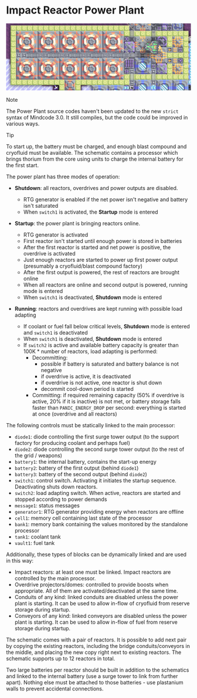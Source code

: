 # Impact Reactor Power Plant

![Screenshot of the schematics in action](power-plant.png)

> [!NOTE]
> The Power Plant source codes haven't been updated to the new `strict` syntax of Mindcode 3.0. It still compiles, but the code could be improved in various ways.

> [!TIP] 
> To start up, the battery must be charged, and enough blast compound and cryofluid must be available. The schematic contains a processor which brings thorium from the core using units to charge the internal battery for the first start. 

The power plant has three modes of operation:

* **Shutdown**: all reactors, overdrives and power outputs are disabled.
  * RTG generator is enabled if the net power isn't negative and battery isn't saturated
  * When `switch1` is activated, the **Startup** mode is entered
 
* **Startup**: the power plant is bringing reactors online.
  * RTG generator is activated
  * First reactor isn't started until enough power is stored in batteries
  * After the first reactor is started and net power is positive, the overdrive is activated
  * Just enough reactors are started to power up first power output (presumably a cryofluid/blast compound factory)
  * After the first output is powered, the rest of reactors are brought online
  * When all reactors are online and second output is powered, running mode is entered
  * When `switch1` is deactivated, **Shutdown** mode is entered

* **Running**: reactors and overdrives are kept running with possible load adapting
  * If coolant or fuel fall below critical levels, **Shutdown** mode is entered and `switch1` is deactivated
  * When `switch1` is deactivated, **Shutdown** mode is entered
  * If `switch2` is active and available battery capacity is greater than 100K * number of reactors, load adapting is performed:
    * Decommitting:
      * possible if battery is saturated and battery balance is not negative
      * if overdrive is active, it is deactivated
      * if overdrive is not active, one reactor is shut down
      * decommit cool-down period is started
    * Committing: if required remaining capacity (50% if overdrive is active, 20% if it is inactive) is not met, or battery storage falls faster than `PANIC_ENERGY_DROP` per second: everything is started at once (overdrive and all reactors)

The following controls must be statically linked to the main processor:

* `diode1`: diode controlling the first surge tower output (to the support factory for producing coolant and perhaps fuel)
* `diode2`: diode controlling the second surge tower output (to the rest of the grid / weapons)
* `battery1`: the internal battery, contains the start-up energy
* `battery2`: battery of the first output (behind `diode1`)
* `battery3`: battery of the second output (behind `diode2`)
* `switch1`: control switch. Activating it initiates the startup sequence. Deactivating shuts down reactors.
* `switch2`: load adapting switch. When active, reactors are started and stopped according to power demands
* `message1`: status messages
* `generator1`: RTG generator providing energy when reactors are offline
* `cell1`: memory cell containing last state of the processor
* `bank1`: memory bank containing the values monitored by the standalone processor
* `tank1`: coolant tank
* `vault1`: fuel tank

Additionally, these types of blocks can be dynamically linked and are used in this way:
* Impact reactors: at least one must be linked. Impact reactors are controlled by the main processor.
* Overdrive projectors/domes: controlled to provide boosts when appropriate. All of them are activated/deactivated at the same time.
* Conduits of any kind: linked conduits are disabled unless the power plant is starting. It can be used to allow in-flow of cryofluid from reserve storage during startup.
* Conveyors of any kind: linked conveyors are disabled unless the power plant is starting. It can be used to allow in-flow of fuel from reserve storage during startup.

The schematic comes with a pair of reactors. It is possible to add next pair by copying the existing reactors, including the bridge conduits/conveyors in the middle, and placing the new copy right next to existing reactors. The schematic supports up to 12 reactors in total.   

Two large batteries per reactor should be built in addition to the schematics and linked to the internal battery (use a surge tower to link from further apart). Nothing else must be attached to those batteries - use plastanium walls to prevent accidental connections.
